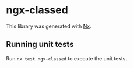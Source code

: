 # ngx-classed

This library was generated with [Nx](https://nx.dev).

## Running unit tests

Run `nx test ngx-classed` to execute the unit tests.
